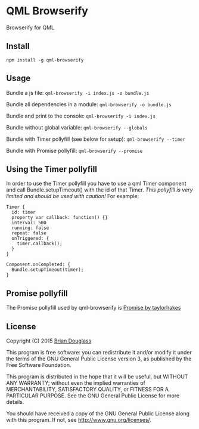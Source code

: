 # QML Browserify #

Browserify for QML

## Install ##

`npm install -g qml-browserify`

## Usage ##

Bundle a js file: `qml-browserify -i index.js -o bundle.js`

Bundle all dependencies in a module: `qml-browserify -o bundle.js`

Bundle and print to the console: `qml-browserify -i index.js`

Bundle without global variable: `qml-browserify --globals`

Bundle with Timer pollyfill (see below for setup): `qml-browserify --timer`

Bundle with Promise pollyfill: `qml-browserify --promise`

## Using the Timer pollyfill

In order to use the Timer pollyfill you have to use a qml Timer component and call
Bundle.setupTimeout() with the id of that Timer. *This pollyfill is very limited
and should be used with caution!* For example:

```
Timer {
  id: timer
  property var callback: function() {}
  interval: 500
  running: false
  repeat: false
  onTriggered: {
    timer.callback();
  }
}

Component.onCompleted: {
  Bundle.setupTimeout(timer);
}
```

## Promise pollyfill

The Promise pollyfill used by qml-browserify is [Promise by taylorhakes ](https://github.com/taylorhakes/promise-polyfill)

## License ##

Copyright (C) 2015 [Brian Douglass](http://bhdouglass.com/)

This program is free software: you can redistribute it and/or modify it under the terms of the GNU General Public License version 3, as published
by the Free Software Foundation.

This program is distributed in the hope that it will be useful, but WITHOUT ANY WARRANTY; without even the implied warranties of MERCHANTABILITY, SATISFACTORY QUALITY, or FITNESS FOR A PARTICULAR PURPOSE.  See the GNU General Public License for more details.

You should have received a copy of the GNU General Public License along with this program.  If not, see <http://www.gnu.org/licenses/>.
